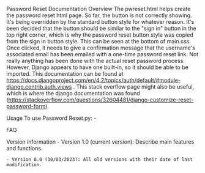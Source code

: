 Password Reset Documentation
Overview
The pwreset.html helps create the password reset html page. So far, the button is not correctly showing. It's being overridden by the standard button style for whatever reason. It's been decided that the button should be similar to the "sign in" button in the top right corner, which is why the password reset button style was copied from the sign in button style. This can be seen at the bottom of main.css. Once clicked, it needs to give a confirmation message that the username's associated email has been emailed with a one-time password reset link. Not really anything has been done with the actual reset password process. However, Django appears to have one built-in, so it should be able to be imported. This documentation can be found at https://docs.djangoproject.com/en/4.2/topics/auth/default/#module-django.contrib.auth.views . This stack overflow page might also be useful, which is where the django documentation was found (https://stackoverflow.com/questions/32604481/django-customize-reset-password-form).




Usage
To use Password Reset.py:
    -



FAQ


Version information
    - Version 1.0 (current version):  Describe main features and functions.

    - Version 0.0 (10/03/2023): All old versions with their date of last modification.